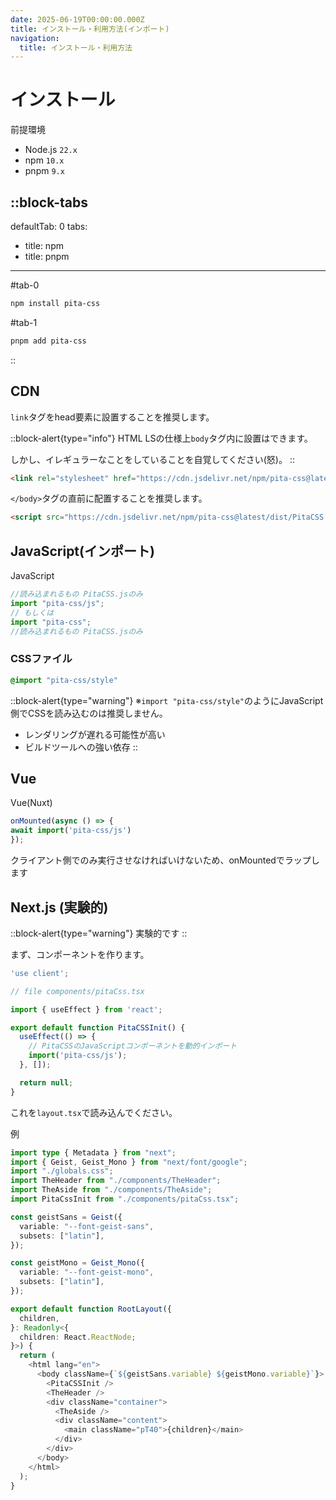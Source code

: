 ```yaml
---
date: 2025-06-19T00:00:00.000Z
title: インストール・利用方法(インポート)
navigation:
  title: インストール・利用方法
---
```


# インストール

前提環境

- Node.js `22.x`
- npm `10.x`
- pnpm `9.x`

::block-tabs
---
defaultTab: 0
tabs:
  - title: npm
  - title: pnpm
---
#tab-0
```bash
npm install pita-css
```

#tab-1
```bash
pnpm add pita-css
```
::

## CDN

`link`タグをhead要素に設置することを推奨します。

::block-alert{type="info"}
HTML LSの仕様上`body`タグ内に設置はできます。

しかし、イレギュラーなことをしていることを自覚してください(怒)。
::

```html
<link rel="stylesheet" href="https://cdn.jsdelivr.net/npm/pita-css@latest/dist/PitaCSS.css">
```

`</body>`タグの直前に配置することを推奨します。

```html
<script src="https://cdn.jsdelivr.net/npm/pita-css@latest/dist/PitaCSS.js"></script>
```

## JavaScript(インポート)

JavaScript

```js
//読み込まれるもの PitaCSS.jsのみ
import "pita-css/js";
// もしくは
import "pita-css";
//読み込まれるもの PitaCSS.jsのみ
```

### CSSファイル

```css
@import "pita-css/style"
```

::block-alert{type="warning"}
※`import "pita-css/style"`のようにJavaScript側でCSSを読み込むのは推奨しません。

- レンダリングが遅れる可能性が高い
- ビルドツールへの強い依存
::

## Vue

Vue(Nuxt)

```js
onMounted(async () => {
await import('pita-css/js')
});
```

クライアント側でのみ実行させなければいけないため、onMountedでラップします

## Next.js (実験的)

::block-alert{type="warning"}
実験的です
::

まず、コンポーネントを作ります。

```ts
'use client';

// file components/pitaCss.tsx

import { useEffect } from 'react';

export default function PitaCSSInit() {
  useEffect(() => {
    // PitaCSSのJavaScriptコンポーネントを動的インポート
    import('pita-css/js');
  }, []);

  return null;
}
```

これを`layout.tsx`で読み込んでください。

例

```ts
import type { Metadata } from "next";
import { Geist, Geist_Mono } from "next/font/google";
import "./globals.css";
import TheHeader from "./components/TheHeader";
import TheAside from "./components/TheAside";
import PitaCssInit from "./components/pitaCss.tsx";

const geistSans = Geist({
  variable: "--font-geist-sans",
  subsets: ["latin"],
});

const geistMono = Geist_Mono({
  variable: "--font-geist-mono",
  subsets: ["latin"],
});

export default function RootLayout({
  children,
}: Readonly<{
  children: React.ReactNode;
}>) {
  return (
    <html lang="en">
      <body className={`${geistSans.variable} ${geistMono.variable}`}>
        <PitaCSSInit />
        <TheHeader />
        <div className="container">
          <TheAside />
          <div className="content">
            <main className="pT40">{children}</main>
          </div>
        </div>
      </body>
    </html>
  );
}
```
